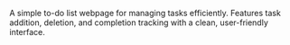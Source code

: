A simple to-do list webpage for managing tasks efficiently. Features task addition, deletion, and completion tracking with a clean, user-friendly interface.

